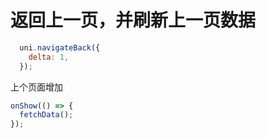 
# 返回上一页，并刷新上一页数据
```js
  uni.navigateBack({
    delta: 1,
  });
```


上个页面增加
```js
onShow(() => {
  fetchData();
});
```